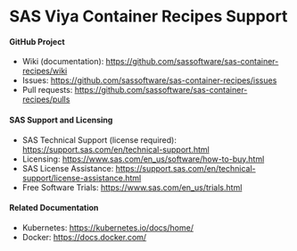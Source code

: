 # SAS Viya Container Recipes Support

#### GitHub Project ####
- Wiki (documentation): https://github.com/sassoftware/sas-container-recipes/wiki
- Issues: https://github.com/sassoftware/sas-container-recipes/issues
- Pull requests: https://github.com/sassoftware/sas-container-recipes/pulls

#### SAS Support and Licensing ####
- SAS Technical Support (license required): https://support.sas.com/en/technical-support.html
- Licensing: https://www.sas.com/en_us/software/how-to-buy.html
- SAS License Assistance: https://support.sas.com/en/technical-support/license-assistance.html
- Free Software Trials: https://www.sas.com/en_us/trials.html

#### Related Documentation ####
- Kubernetes: https://kubernetes.io/docs/home/
- Docker: https://docs.docker.com/